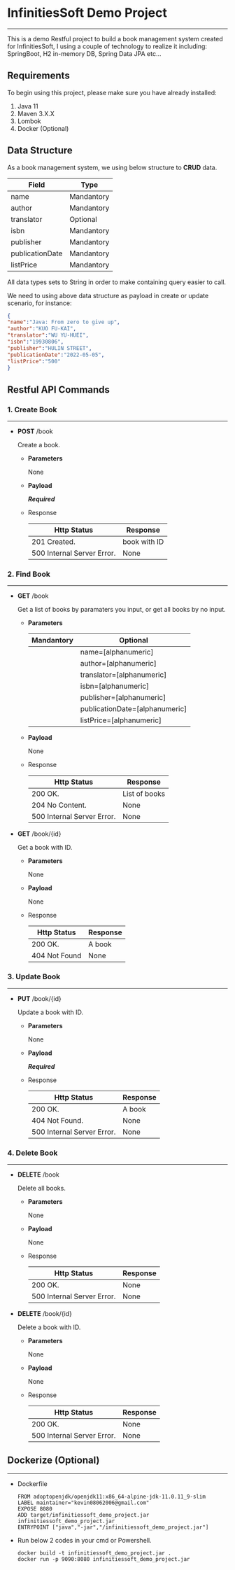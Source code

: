 # InfinitiesSoft Demo Project

---

This is a demo Restful project to build a book management system created for InfinitiesSoft, I using a couple of technology to realize it including: SpringBoot, H2 in-memory DB, Spring Data JPA etc...

## ****Requirements****

To begin using this project, please make sure you have already installed:

1. Java 11
2. Maven 3.X.X
3. Lombok
4. Docker (Optional)

## Data Structure

As a book management system, we using below structure to **CRUD** data.

| Field | Type |
| --- | --- |
| name | Mandantory |
| author | Mandantory |
| translator | Optional |
| isbn | Mandantory |
| publisher | Mandantory |
| publicationDate | Mandantory |
| listPrice | Mandantory |

All data types sets to String in order to make containing query easier to call.

We need to using above data structure as payload in create or update scenario, for instance:

```json
{
"name":"Java: From zero to give up",
"author":"KUO FU-KAI",
"translator":"WU YU-HUEI",
"isbn":"19930806",
"publisher":"HULIN STREET",
"publicationDate":"2022-05-05",
"listPrice":"500"
}
```

## Restful API Commands

### 1. Create Book

---

- **POST** /book
    
    Create a book.
    
    - ****Parameters****
        
        None
        
    - ****Payload****
        
        ***Required***
        
    - Response
        
        
        | Http Status | Response |
        | --- | --- |
        | 201 Created. | book with ID |
        | 500 Internal Server Error. | None |

### 2. Find Book

---

- **GET** /book
    
    Get a list of books by paramaters you input, or get all books by no input.
    
    - ****Parameters****
        
        
        | Mandantory | Optional |
        | --- | --- |
        |  | name=[alphanumeric] |
        |  | author=[alphanumeric] |
        |  | translator=[alphanumeric] |
        |  | isbn=[alphanumeric] |
        |  | publisher=[alphanumeric] |
        |  | publicationDate=[alphanumeric] |
        |  | listPrice=[alphanumeric] |
    - ****Payload****
        
        None
        
    - Response
        
        
        | Http Status | Response |
        | --- | --- |
        | 200 OK. | List of books |
        | 204 No Content. | None |
        | 500 Internal Server Error. | None |
- **GET** /book/{id}
    
    Get a book with ID.
    
    - ****Parameters****
        
        None
        
    - ****Payload****
        
        None
        
    - Response
        
        
        | Http Status | Response |
        | --- | --- |
        | 200 OK. | A book |
        | 404 Not Found | None |

### 3. Update Book

---

- **PUT** /book/{id}
    
    Update a book with ID.
    
    - ****Parameters****
        
        None
        
    - ****Payload****
        
        ***Required***
        
    - Response
        
        
        | Http Status | Response |
        | --- | --- |
        | 200 OK. | A book |
        | 404 Not Found. | None |
        | 500 Internal Server Error. | None |

### 4. Delete Book

---

- **DELETE** /book
    
    Delete all books.
    
    - ****Parameters****
        
        None
        
    - ****Payload****
        
        None
        
    - Response
        
        
        | Http Status | Response |
        | --- | --- |
        | 200 OK. | None |
        | 500 Internal Server Error. | None |
- **DELETE** /book/{id}
    
    Delete a book with ID.
    
    - ****Parameters****
        
        None
        
    - ****Payload****
        
        None
        
    - Response
        
        
        | Http Status | Response |
        | --- | --- |
        | 200 OK. | None |
        | 500 Internal Server Error. | None |

## Dockerize (Optional)

---

- Dockerfile
    
    ```docker
    FROM adoptopenjdk/openjdk11:x86_64-alpine-jdk-11.0.11_9-slim
    LABEL maintainer="kevin08062006@gmail.com"
    EXPOSE 8080
    ADD target/infinitiessoft_demo_project.jar infinitiessoft_demo_project.jar
    ENTRYPOINT ["java","-jar","/infinitiessoft_demo_project.jar"]
    ```
    
- Run below 2 codes in your cmd or Powershell.
    
    ```docker
    docker build -t infinitiessoft_demo_project.jar .
    docker run -p 9090:8080 infinitiessoft_demo_project.jar
    ```
